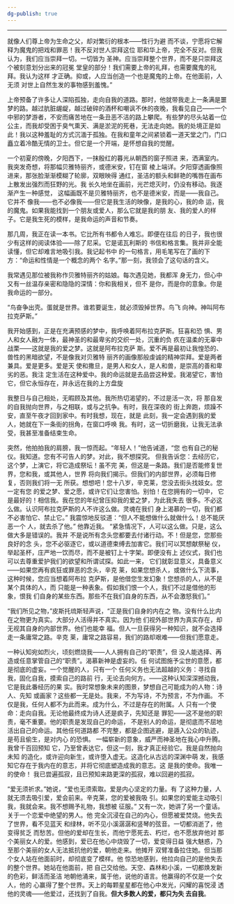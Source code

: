 ```yaml
---
dg-publish: true
---
```



---



就像⼈们尊上帝为⽣命之⽗，却对繁衍的根本——性⾏为避
⽽不谈，宁愿将它解释为魔⿁的把戏和罪恶！我不反对世⼈崇拜这位
耶和华上帝，完全不反对。但我认为，我们应当崇拜⼀切。⼀切皆为
圣神。应当崇拜整个世界，⽽不是只崇拜这个被刻意划分出来的冠冕
堂皇的部分！我们需要上帝的礼拜，也需要魔⿁的礼拜。我认为这样
才正确。抑或，⼈应当创造⼀个也是魔⿁的上帝。在他⾯前，⼈⽆须
对世上⾃然⽣发的事物感到羞愧。”


上帝预备了许多让⼈深陷孤独，⾛向⾃我的道路。那时，他就带我⾛上⼀条满是噩梦的路。越过肮脏龌龊，越过破碎的酒杯和嘲讽不休的夜晚，我看⻅⾃⼰——⼀个中邪的梦游者，不安⽽痛苦地在⼀条丑恶不洁的路上攀爬。有些梦的尽头站着⼀位公主，⽽我却受困于臭⽓熏天、满是淤泥的死巷，⽆法⾛向她。我的处境正是如此！我以这种羞耻的⽅式沉湎于孤独。在我和童年之间紧锁着⼀道天堂之门，门⼝矗⽴着冷酷⽆情的卫⼠。但它是⼀个开端，是怀想⾃我的觉醒。



⼀个初夏的傍晚，⼣阳⻄下，⼀抹殷红的暮光从朝⻄的窗⼦照进
来，洒满室内。我突发奇想，将那幅⻉雅特丽⻬，或德⽶安，钉在窗
棱上端详。⼣阳穿透画像照进来，那张脸渐渐模糊了轮廓，双眼映得
通红，圣洁的额头和鲜艳的嘴唇在画布上散发出强烈⽽狂野的光。我
⻓久地坐在画前，光芒熄灭时，仍没有移动。我逐渐产⽣⼀种感觉，
这幅画既不是⻉雅特丽⻬，也不是德⽶安，⽽是——我⾃⼰。它并不
像我——也不必像我——但它是我⽣活的映像，是我的⼼，我的命
运，我的魔⿁。如果我能找到⼀个朋友或爱⼈，那么它就是我的朋
友、我的爱⼈的样⼦。它是我⽣死的模样，是我命运的声⾳和节奏。

那⼏周，我正在读⼀本书。它⽐所有书都令⼈难忘。即便在往后
的⽇⼦，我也很少有这样的阅读体验——除了尼采。它是诺⽡利斯的
书信和格⾔集。我并⾮全能读懂，但它却难⾔地吸引我。我记起书中
的⼀句格⾔，⽤⽑笔写在了画的下⽅：“命运和性情是⼀个概念的两个
名字。”那⼀刻，我领会了这句话的含义。

我常遇⻅那位被我称作⻉雅特丽⻬的姑娘。每次遇⻅她，我都浑
⾝⽆⼒，但⼼中⼜有⼀丝温存亲密和隐隐的深情：你和我相关，但不
是你，⽽是你的意象。你是我命运的⼀部分。



“⻦奋争出壳。蛋就是世界。谁若要诞⽣，就必须毁掉世界。⻦⻜
向神。神叫阿布拉克萨斯。”


我开始感到，正是在充满预感的梦中，我呼唤着阿布拉克萨斯。狂喜和恐
惧、男⼈和⼥⼈融为⼀体，最神圣的和最卑劣的交织⼀处，沉重的负
疚在温柔的⽆辜中战栗——这就是我的爱之梦。这就是阿布拉克萨
斯。爱不再是最初让我惶恐的、兽性的⿊暗欲望，不是像我对⻉雅特
丽⻬的画像那般虔诚的精神崇拜。爱是两者兼具。爱是更多。爱是天
使和撒旦，是男⼈和⼥⼈，是⼈和兽，是崇⾼的善和卑劣的恶。我注
定⽣活在这种爱中。我的命运就是去品尝这种爱。我渴望它，害怕
它，但它永恒存在，并永远在我的上⽅盘旋


我整⽇与⾃⼰相处，⽆暇顾及其他。我所热切渴望的，不过是活⼀次，将
那⾃发的⾃我抛向世界，与之相联，或与之抗争。有时，我在深夜的
街上奔跑，烦躁不安，直⾄午夜才回到家中。有时我想，现在，就是
此刻，我⼀定会遇到我的爱⼈，她就在下⼀条街的拐⾓，在窗⼝呼唤
我。有时，这⼀切折磨我，让我⽆法承受，我甚⾄准备结束⽣命。


突然，他拍拍我的肩膀，我⼀惊⽽起。“年轻⼈！”他告诫道，“您
也有⾃⼰的秘仪。我知道。您有不可告⼈的梦。对此，我不想探究。
但我告诉您：去经历它，这个梦，上演它，将它造成祭坛！虽不完
美，但这是⼀条路。我们是否能修复世界，您和我，或其他⼈，世界
将向我们揭⽰。但我们的内部世界，必须每⽇修复，否则我们将⼀⽆
所获。想想吧！您⼗⼋岁，⾟克莱，您没去街头找妓⼥。您⼀定有您
的爱之梦、爱之愿，或许它们让您害怕。别怕！在您拥有的⼀切中，
它是最好的！相信我。我在您的年纪曾压抑我的爱之梦，为此我失去
很多。不必这么做。认识阿布拉克萨斯的⼈不许这么做。灵魂在我们
⾝上渴慕的⼀切，我们都不必害怕它、禁⽌它。”
我震惊地反驳道：“但⼈不能想做什么就做什么！总不能厌恶⼀个
⼈，就去杀了他。”
他靠近我。
“紧急情况下，⼈可以这么做。只是，这么做⼤多是错误的。我并
不是说所有念头您都要去付诸⾏动。不！但是您，您那些良好的念
头，您不必驱逐它，或以道德束缚去加害它。我们可以冥想献祭秘
仪，举起圣杯，庄严地⼀饮⽽尽，⽽不是被钉上⼗字架。即便没有上
述仪式，我们也可以去尊重爱护我们的欲望和所谓试探。如此⼀来，
它们就彰显意义，具备意义——如果您再有疯狂或罪恶的念头，⾟克
莱，如果您想杀⼈，或做什么下流事，这种时候，您应当想着阿布拉
克萨斯，是他借您⽣发幻象！您想杀的⼈，从不是某个具体的⼈，⽽
只能是⼀种表象。假如我们恨⼀个⼈，我们不过是借他的形象，恨我
们⾃⾝的某些东⻄。那些不在我们⾃⾝的东⻄，从不会激怒我们。”


“我们所⻅之物，”⽪斯托琉斯轻声说，“正是我们⾃⾝的内在之
物。没有什么⽐内在之物更为真实。⼤部分⼈活得并不真实。因为他
们视外部世界为真实存在，却⽆视其⾃⾝的内部世界。他们也能幸
福。但⼈⼀旦获得另⼀种知识，就不会选择⾛⼀条庸常之路。⾟克
莱，庸常之路容易，我们的路却艰难——但我们愿意⾛。


⼀种认知宛如烈⽕，顷刻燃烧我——⼈⼈拥有⾃⼰的“职责”，但
没⼈能选择、再造或任意掌管⾃⼰的“职责”。渴慕新神是虚妄的。任
何试图施予尘世的意愿，都是彻底的虚妄。⼀个觉醒的⼈，只有⼀个
任何义务也⽆法超越的义务：寻找⾃我，固化⾃我，摸索⾃⼰的路前
⾏，⽆论去向何⽅。——这种认知深深撼动我，它是我此番经历的果
实。我时常想象未来的图景，梦想⾃⼰可能成为的⼈物：诗⼈、先知
或画家？这些都⼀⽆是处。我来，不为写诗，不为预⾔，不为作画。
不仅是我，任何⼈都不为此⽽来。成为什么，不过是存在的附属。⼈
只有⼀个使命：⾛向⾃我。⽆论他最终成为诗⼈还是疯⼦，先知还是
罪犯——这不是他的职责，毫不重要。他的职责是发现⾃⼰的命运，
不是别⼈的命运，是彻底⽽不屈地活出⾃⼰的命运。其他任何道路都
不完整，都是企图逃避，是遁⼊公众的轨迹，是苟且偷⽣，是对内⼼
的恐惧。
⼀幅崭新的意象，威严⽽神圣地在我⼼中升腾。我曾千百回预知
它，乃⾄曾表达它，但这⼀刻，我才真正经验它。我是⾃然抛向未知
的造化，或许迎向新⽣，或许堕⼊虚⽆。这造化从古远的深渊中萌
发，我感知它存在于我内在的意志，并将它彻底塑造成我的意志。这
是我的使命。我唯⼀的使命！
我已尝遍孤寂，且已预知来路更深的孤寂，难以回避的孤寂。



“爱⽆须祈求。”她说，“爱也⽆须索取。爱是内⼼坚定的⼒量。有
了这种⼒量，⼈就⽆须去吸引爱，爱会前来。⾟克莱，您的爱被我吸
引。如果您的爱能主动吸引我，我就会来。我不想赐予礼物，我想被
征服。”
⼜有⼀次，她讲了另⼀个童话。关于⼀个恋爱中绝望的男⼈。他
完全沉浸在⾃⼰的内⼼，但愿被爱焚烧。他失去了世界，看不⻅蓝天
和绿林，听不⻅⼩溪潺潺和竖琴的弦⾳。⼀切都消逝了，他变得贫乏
⽽愁苦。但他的爱却在⽣⻓，⽽他宁愿死去、朽烂，也不愿放弃他对
那个美丽⼥⼈的爱。他感到，爱已在他⼼中烧毁了⼀切，爱变得⽇益
强⼤魅惑，乃⾄那个美丽的⼥⼈⽆法抵抗他的爱，朝他⾛来。他摊开
双臂准备拉住她。但当那个⼥⼈站在他⾯前时，却彻底变了模样。他
惊恐地感到，他拉向⾃⼰的是他失去的整个世界。她站在他⾯前，把
⾃⼰交给他。天空、森林和⼩溪，⼀切都焕发新的⾊彩，鲜活⽽圣洁
地朝他涌来，属于他，说他的语⾔。他赢得的不仅是⼀个⼥⼈，他的
⼼赢得了整个世界。天上的每颗星星都在他⼼中发光，闪耀的喜悦浸
透他的灵魂——他爱过，还找到了⾃我。**但⼤多数⼈的爱，都只为失
去⾃我**。


